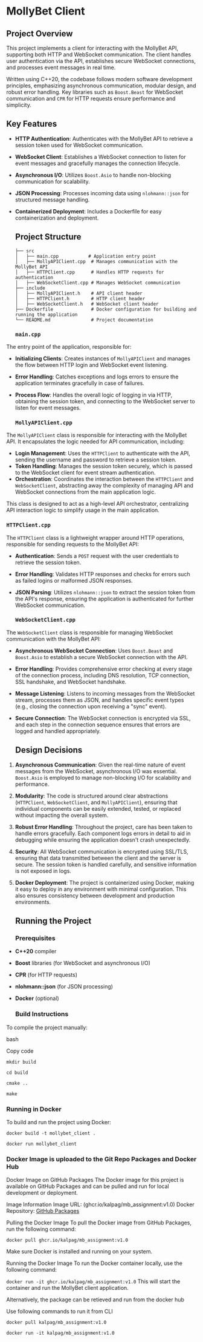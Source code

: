 # **MollyBet Client**

## **Project Overview**

This project implements a client for interacting with the MollyBet API, supporting both HTTP and WebSocket communication. The client handles user authentication via the API, establishes secure WebSocket connections, and processes event messages in real time.

Written using C++20, the codebase follows modern software development principles, emphasizing asynchronous communication, modular design, and robust error handling. Key libraries such as `Boost.Beast` for WebSocket communication and `CPR` for HTTP requests ensure performance and simplicity.

## **Key Features**

* **HTTP Authentication**: Authenticates with the MollyBet API to retrieve a session token used for WebSocket communication.  
* **WebSocket Client**: Establishes a WebSocket connection to listen for event messages and gracefully manages the connection lifecycle.  
* **Asynchronous I/O**: Utilizes `Boost.Asio` to handle non-blocking communication for scalability.  
* **JSON Processing**: Processes incoming data using `nlohmann::json` for structured message handling.  
* **Containerized Deployment**: Includes a Dockerfile for easy containerization and deployment.

  ## **Project Structure**

  `├── src`  
  `│   ├── main.cpp           # Application entry point`  
  `│   ├── MollyAPIClient.cpp  # Manages communication with the MollyBet API`  
  `│   ├── HTTPClient.cpp      # Handles HTTP requests for authentication`  
  `│   ├── WebSocketClient.cpp # Manages WebSocket communication`  
  `├── include`  
  `│   ├── MollyAPIClient.h    # API client header`  
  `│   ├── HTTPClient.h        # HTTP client header`  
  `│   ├── WebSocketClient.h   # WebSocket client header`  
  `├── Dockerfile              # Docker configuration for building and running the application`  
  `└── README.md               # Project documentation`


  ### **`main.cpp`**

The entry point of the application, responsible for:

* **Initializing Clients**: Creates instances of `MollyAPIClient` and manages the flow between HTTP login and WebSocket event listening.  
* **Error Handling**: Catches exceptions and logs errors to ensure the application terminates gracefully in case of failures.  
* **Process Flow**: Handles the overall logic of logging in via HTTP, obtaining the session token, and connecting to the WebSocket server to listen for event messages.

  ### **`MollyAPIClient.cpp`**

The `MollyAPIClient` class is responsible for interacting with the MollyBet API. It encapsulates the logic needed for API communication, including:

* **Login Management**: Uses the `HTTPClient` to authenticate with the API, sending the username and password to retrieve a session token.  
* **Token Handling**: Manages the session token securely, which is passed to the WebSocket client for event stream authentication.  
* **Orchestration**: Coordinates the interaction between the `HTTPClient` and `WebSocketClient`, abstracting away the complexity of managing API and WebSocket connections from the main application logic.

This class is designed to act as a high-level API orchestrator, centralizing API interaction logic to simplify usage in the main application.

### **`HTTPClient.cpp`**

The `HTTPClient` class is a lightweight wrapper around HTTP operations, responsible for sending requests to the MollyBet API:

* **Authentication**: Sends a `POST` request with the user credentials to retrieve the session token.  
* **Error Handling**: Validates HTTP responses and checks for errors such as failed logins or malformed JSON responses.  
* **JSON Parsing**: Utilizes `nlohmann::json` to extract the session token from the API's response, ensuring the application is authenticated for further WebSocket communication.

  ### **`WebSocketClient.cpp`**

The `WebSocketClient` class is responsible for managing WebSocket communication with the MollyBet API:

* **Asynchronous WebSocket Connection**: Uses `Boost.Beast` and `Boost.Asio` to establish a secure WebSocket connection with the API.  
* **Error Handling**: Provides comprehensive error checking at every stage of the connection process, including DNS resolution, TCP connection, SSL handshake, and WebSocket handshake.  
* **Message Listening**: Listens to incoming messages from the WebSocket stream, processes them as JSON, and handles specific event types (e.g., closing the connection upon receiving a "sync" event).  
* **Secure Connection**: The WebSocket connection is encrypted via SSL, and each step in the connection sequence ensures that errors are logged and handled appropriately.

  ## **Design Decisions**

1. **Asynchronous Communication**: Given the real-time nature of event messages from the WebSocket, asynchronous I/O was essential. `Boost.Asio` is employed to manage non-blocking I/O for scalability and performance.  
2. **Modularity**: The code is structured around clear abstractions (`HTTPClient`, `WebSocketClient`, and `MollyAPIClient`), ensuring that individual components can be easily extended, tested, or replaced without impacting the overall system.  
3. **Robust Error Handling**: Throughout the project, care has been taken to handle errors gracefully. Each component logs errors in detail to aid in debugging while ensuring the application doesn't crash unexpectedly.  
4. **Security**: All WebSocket communication is encrypted using SSL/TLS, ensuring that data transmitted between the client and the server is secure. The session token is handled carefully, and sensitive information is not exposed in logs.  
5. **Docker Deployment**: The project is containerized using Docker, making it easy to deploy in any environment with minimal configuration. This also ensures consistency between development and production environments.

   ## **Running the Project**

   ### **Prerequisites**

* **C++20** compiler  
* **Boost** libraries (for WebSocket and asynchronous I/O)  
* **CPR** (for HTTP requests)  
* **nlohmann::json** (for JSON processing)  
* **Docker** (optional)

  ### **Build Instructions**

To compile the project manually:

bash

Copy code

`mkdir build`

`cd build`

`cmake ..`

`make`

### **Running in Docker**

To build and run the project using Docker:

`docker build -t mollybet_client .`

`docker run mollybet_client`

### **Docker Image is uploaded to the Git Repo Packages and Docker Hub**


Docker Image on GitHub Packages
The Docker image for this project is available on GitHub Packages and can be pulled and run for local development or deployment.

Image Information
Image URL: (ghcr.io/kalpag/mb_assignment:v1.0)
Docker Repository: [GitHub Packages](https://github.com/kalpag/mb_assignment/pkgs/container/mb_assignment)

Pulling the Docker Image
To pull the Docker image from GitHub Packages, run the following command:

`docker pull ghcr.io/kalpag/mb_assignment:v1.0`

Make sure Docker is installed and running on your system.

Running the Docker Image
To run the Docker container locally, use the following command:

`docker run -it ghcr.io/kalpag/mb_assignment:v1.0`
This will start the container and run the MollyBet client application.

Alternatively, the package can be retieved and run from the docker hub

Use following commands to run it from CLI

`docker pull kalpag/mb_assignment:v1.0 `

`docker run -it kalpag/mb_assignment:v1.0 `

##
